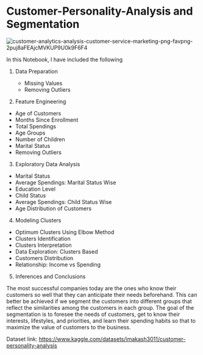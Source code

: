 # Customer-Personality-Analysis and Segmentation


![customer-analytics-analysis-customer-service-marketing-png-favpng-2puj8aFEAjcMVKUP9U0k9F6F4](https://github.com/vishal7474/Customer-Personality-Analysis/assets/76614698/655b8e75-7ef9-418e-973f-f0cbf0c6476c)

In this Notebook, I have included the following
1. Data Preparation
   - Missing Values
   - Removing Outliers

2. Feature Engineering
  - Age of Customers
  - Months Since Enrollment
  - Total Spendings
  - Age Groups
  - Number of Children
  - Marital Status
  - Removing Outliers

3. Exploratory Data Analysis
  - Marital Status
  - Average Spendings: Marital Status Wise
  - Education Level
  - Child Status
  - Average Spendings: Child Status Wise
  - Age Distribution of Customers


4. Modeling Clusters
  - Optimum Clusters Using Elbow Method
  - Clusters Identification
  - Clusters Interpretation
  - Data Exploration: Clusters Based
  - Customers Distribution
  - Relationship: Income vs Spending

5. Inferences and Conclusions



The most successful companies today are the ones who know their customers so well that they can anticipate their needs beforehand. This can better be achieved if we segment the customers into different groups that reflect the similarities among the customers in each group. The goal of the segmentation is to foresee the needs of customers, get to know their interests, lifestyles, and priorities, and learn their spending habits so that to maximize the value of customers to the business.

Dataset link: https://www.kaggle.com/datasets/imakash3011/customer-personality-analysis
